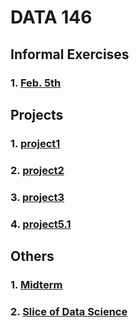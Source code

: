 # DATA 146
## Informal Exercises
### 1. [Feb. 5th](https://serena-zheyiliu.github.io/DATA146_Serena/Feb5th.html)

## Projects
### 1. [project1](https://serena-zheyiliu.github.io/DATA146_Serena/project1.html)
### 2. [project2](https://serena-zheyiliu.github.io/DATA146_Serena/project2.html)
### 3. [project3](https://serena-zheyiliu.github.io/DATA146_Serena/project3.html)
### 4. [project5.1](https://serena-zheyiliu.github.io/DATA146_Serena/project5pt1.html)

## Others
### 1. [Midterm](https://serena-zheyiliu.github.io/DATA146_Serena/Midterm.html)
### 2. [Slice of Data Science](https://serena-zheyiliu.github.io/DATA146_Serena/ExtraCreditPaper.html)
